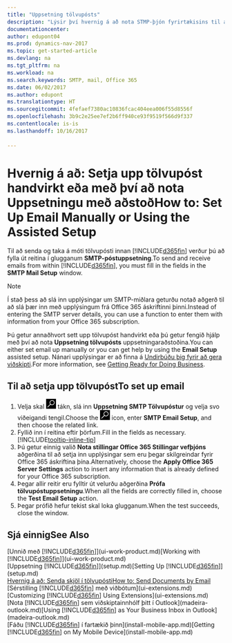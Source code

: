 ```yaml
---
title: "Uppsetning tölvupósts"
description: "Lýsir því hvernig á að nota STMP-þjón fyrirtækisins til að senda og taka við tölvupósti í Dynamics NAV, einnig hvernig á að nota þær stillingar þjónsins sem voru stofnaðar með Office 365 áskrift."
documentationcenter: 
author: edupont04
ms.prod: dynamics-nav-2017
ms.topic: get-started-article
ms.devlang: na
ms.tgt_pltfrm: na
ms.workload: na
ms.search.keywords: SMTP, mail, Office 365
ms.date: 06/02/2017
ms.author: edupont
ms.translationtype: HT
ms.sourcegitcommit: 4fefaef7380ac10836fcac404eea006f55d8556f
ms.openlocfilehash: 3b9c2e25ee7ef2b6ff940ce93f9519f566d9f337
ms.contentlocale: is-is
ms.lasthandoff: 10/16/2017

---
```

# <a name="how-to-set-up-email-manually-or-using-the-assisted-setup"></a><span data-ttu-id="ffca3-103">Hvernig á að: Setja upp tölvupóst handvirkt eða með því að nota Uppsetningu með aðstoð</span><span class="sxs-lookup"><span data-stu-id="ffca3-103">How to: Set Up Email Manually or Using the Assisted Setup</span></span>
<span data-ttu-id="ffca3-104">Til að senda og taka á móti tölvupósti innan [!INCLUDE[d365fin](includes/d365fin_md.md)] verður þú að fylla út reitina í glugganum **SMTP-póstuppsetning**.</span><span class="sxs-lookup"><span data-stu-id="ffca3-104">To send and receive emails from within [!INCLUDE[d365fin](includes/d365fin_md.md)], you must fill in the fields in the **SMTP Mail Setup** window.</span></span>

> [!NOTE]  
>   <span data-ttu-id="ffca3-105">Í stað þess að slá inn upplýsingar um SMTP-miðlara geturðu notað aðgerð til að slá þær inn með upplýsingum frá Office 365 áskriftinni þinni.</span><span class="sxs-lookup"><span data-stu-id="ffca3-105">Instead of entering the SMTP server details, you can use a function to enter them with information from your Office 365 subscription.</span></span>

<span data-ttu-id="ffca3-106">Þú getur annaðhvort sett upp tölvupóst handvirkt eða þú getur fengið hjálp með því að nota **Uppsetning tölvupósts** uppsetningaraðstoðina.</span><span class="sxs-lookup"><span data-stu-id="ffca3-106">You can either set email up manually or you can get help by using the **Email Setup** assisted setup.</span></span> <span data-ttu-id="ffca3-107">Nánari upplýsingar er að finna á [Undirbúðu þig fyrir að gera viðskipti](ui-get-ready-business.md).</span><span class="sxs-lookup"><span data-stu-id="ffca3-107">For more information, see [Getting Ready for Doing Business](ui-get-ready-business.md).</span></span>  

## <a name="to-set-up-email"></a><span data-ttu-id="ffca3-108">Til að setja upp tölvupóst</span><span class="sxs-lookup"><span data-stu-id="ffca3-108">To set up email</span></span>
1. <span data-ttu-id="ffca3-109">Velja skal ![Leit að síðu eða skýrslu](media/ui-search/search_small.png "Leit að síðu eða skýrslu táknið") tákn, slá inn **Uppsetning SMTP Tölvupóstur** og velja svo viðeigandi tengil.</span><span class="sxs-lookup"><span data-stu-id="ffca3-109">Choose the ![Search for Page or Report](media/ui-search/search_small.png "Search for Page or Report icon") icon, enter **SMTP Email Setup**, and then choose the related link.</span></span>
2. <span data-ttu-id="ffca3-110">Fyllið inn í reitina eftir þörfum.</span><span class="sxs-lookup"><span data-stu-id="ffca3-110">Fill in the fields as necessary.</span></span> [!INCLUDE[tooltip-inline-tip](includes/tooltip-inline-tip_md.md)]
3. <span data-ttu-id="ffca3-111">Þú getur einnig valið **Nota stillingar Office 365 Stillingar vefþjóns** aðgerðina til að setja inn upplýsingar sem eru þegar skilgreindar fyrir Office 365 áskriftina þína.</span><span class="sxs-lookup"><span data-stu-id="ffca3-111">Alternatively, choose the **Apply Office 365 Server Settings** action to insert any information that is already defined for your Office 365 subscription.</span></span>
4. <span data-ttu-id="ffca3-112">Þegar allir reitir eru fylltir út velurðu aðgerðina **Prófa tölvupóstuppsetningu**.</span><span class="sxs-lookup"><span data-stu-id="ffca3-112">When all the fields are correctly filled in, choose the **Test Email Setup** action.</span></span>
5. <span data-ttu-id="ffca3-113">Þegar prófið hefur tekist skal loka glugganum.</span><span class="sxs-lookup"><span data-stu-id="ffca3-113">When the test succeeds, close the window.</span></span>

## <a name="see-also"></a><span data-ttu-id="ffca3-114">Sjá einnig</span><span class="sxs-lookup"><span data-stu-id="ffca3-114">See Also</span></span>  
<span data-ttu-id="ffca3-115">[Unnið með [!INCLUDE[d365fin](includes/d365fin_md.md)]](ui-work-product.md)</span><span class="sxs-lookup"><span data-stu-id="ffca3-115">[Working with [!INCLUDE[d365fin](includes/d365fin_md.md)]](ui-work-product.md)</span></span>  
<span data-ttu-id="ffca3-116">[Uppsetning [!INCLUDE[d365fin](includes/d365fin_md.md)]](setup.md)</span><span class="sxs-lookup"><span data-stu-id="ffca3-116">[Setting Up [!INCLUDE[d365fin](includes/d365fin_md.md)]](setup.md)</span></span>  
[<span data-ttu-id="ffca3-117">Hvernig á að: Senda skjöl í tölvupósti</span><span class="sxs-lookup"><span data-stu-id="ffca3-117">How to: Send Documents by Email</span></span>](ui-how-send-documents-email.md)  
<span data-ttu-id="ffca3-118">[Sérstilling [!INCLUDE[d365fin](includes/d365fin_md.md)] með viðbótum](ui-extensions.md)</span><span class="sxs-lookup"><span data-stu-id="ffca3-118">[Customizing [!INCLUDE[d365fin](includes/d365fin_md.md)] Using Extensions](ui-extensions.md)</span></span>  
<span data-ttu-id="ffca3-119">[Nota [!INCLUDE[d365fin](includes/d365fin_md.md)] sem viðskiptainnhólf þitt í Outlook](madeira-outlook.md)</span><span class="sxs-lookup"><span data-stu-id="ffca3-119">[Using [!INCLUDE[d365fin](includes/d365fin_md.md)] as Your Business Inbox in Outlook](madeira-outlook.md)</span></span>  
<span data-ttu-id="ffca3-120">[Fáðu [!INCLUDE[d365fin](includes/d365fin_md.md)] í fartækið þinn](install-mobile-app.md)</span><span class="sxs-lookup"><span data-stu-id="ffca3-120">[Getting [!INCLUDE[d365fin](includes/d365fin_md.md)] on My Mobile Device](install-mobile-app.md)</span></span>

